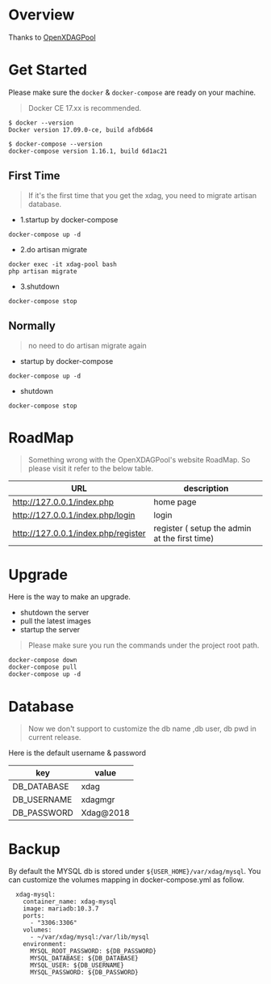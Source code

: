 # Overview

Thanks to [OpenXDAGPool](https://github.com/kbs1/openxdagpool)

# Get Started

Please make sure the `docker` & `docker-compose` are ready on your machine. 

> Docker CE 17.xx is recommended.

```
$ docker --version
Docker version 17.09.0-ce, build afdb6d4
```

```
$ docker-compose --version
docker-compose version 1.16.1, build 6d1ac21
```

## First Time

> If it's the first time that you get the xdag, you need to migrate artisan database.

* 1.startup by docker-compose

```
docker-compose up -d
```

* 2.do artisan migrate

```
docker exec -it xdag-pool bash
php artisan migrate
```

* 3.shutdown 

```
docker-compose stop
```

## Normally

> no need to do artisan migrate again

* startup by docker-compose

```
docker-compose up -d
```

* shutdown 

```
docker-compose stop
```



# RoadMap

> Something wrong with the OpenXDAGPool's website RoadMap. So please visit it refer to the below table.

URL | description
---|---
http://127.0.0.1/index.php | home page
http://127.0.0.1/index.php/login | login
http://127.0.0.1/index.php/register | register ( setup the admin at the first time)
 
# Upgrade 
 
Here is the way to make an upgrade.

* shutdown the server
* pull the latest images
* startup the server 
 
> Please make sure you run the commands under the project root path. 
 
```
docker-compose down
docker-compose pull
docker-compose up -d
``` 

# Database
 
> Now we don't support to customize the db name ,db user, db pwd in current release.

Here is the default username & password

key | value
---|---
DB_DATABASE | xdag
DB_USERNAME | xdagmgr
DB_PASSWORD | Xdag@2018


# Backup

By default the MYSQL db is stored under `${USER_HOME}/var/xdag/mysql`.
You can customize the volumes mapping in docker-compose.yml as follow.

```
  xdag-mysql:
    container_name: xdag-mysql
    image: mariadb:10.3.7
    ports:
      - "3306:3306"
    volumes:
      - ~/var/xdag/mysql:/var/lib/mysql
    environment:
      MYSQL_ROOT_PASSWORD: ${DB_PASSWORD}
      MYSQL_DATABASE: ${DB_DATABASE}
      MYSQL_USER: ${DB_USERNAME}
      MYSQL_PASSWORD: ${DB_PASSWORD}
```